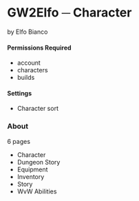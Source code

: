 # GW2Elfo ─ Character
by Elfo Bianco

#### Permissions Required
* account
* characters
* builds

#### Settings
* Character sort

### About
6 pages
* Character
* Dungeon Story
* Equipment
* Inventory
* Story
* WvW Abilities
